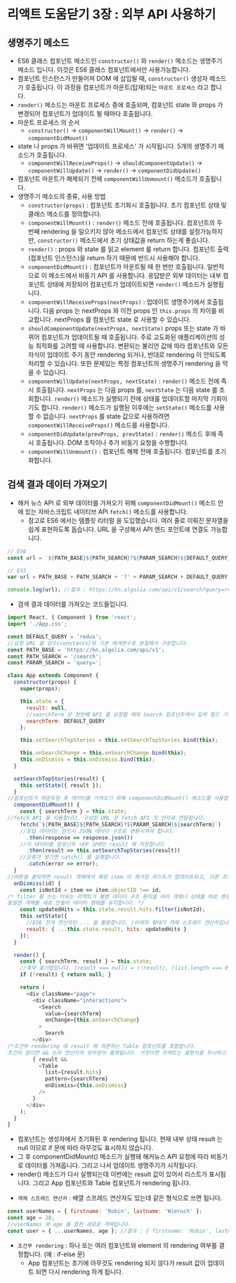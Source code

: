 # 리액트 도움닫기 3장 : 외부 API 사용하기
## 생명주기 메소드
- ES6 클래스 컴포넌트 메소드인 `constructor()` 와 `render()` 메소드는 생명주기 메소드 입니다. 이것은 ES6 클래스 컴포넌트에서만 사용가능합니다.
- 컴포넌트 인스턴스가 만들어져 DOM 에 삽입될 때, `constructor()` 생성자 메소드가 호출됩니다. 이 과정을 컴포넌트가 마운트(탑재)되는 `마운트 프로세스` 라고 합니다.
- `render()` 메소드는 마운트 프로세스 중에 호출되며, 컴포넌트 state 와 props 가 변경되어 컴포넌트가 업데이트 될 때마다 호출됩니다.
- 마운트 프로세스 의 순서
  + `constructor()` -> `componentWillMount()` -> `render()` -> `componentDidMount()`
- state 나 props 가 바뀌면 '업데이트 프로세스' 가 시작됩니다. 5개의 생명주기 메소드가 호출됩니다.
  + `componentWillReceiveProps()` -> `shouldComponentUpdate()` -> `componentWillUpdate()` -> `render()` -> `componentDidUpdate()`
- 컴포넌트 마운트가 해제되기 전에 `componentWillUnmount()` 메소드가 호출됩니다.
- 생명주기 메소드의 종류, 사용 방법
  + `constructor(props)` : 컴포넌트 초기화시 호출됩니다. 초기 컴포넌트 상태 및 클래스 메소드를 정의합니다.
  + `componentWillMount()` : `render()` 메소드 전에 호출됩니다. 컴포넌트의 두 번째 rendering 을 일으키지 않아 메소드에서 컴포넌트 상태를 설정가능하지만, `constructor()` 메소드에서 초기 상태값을 return 하는게 좋습니다.
  + `render()` : props 와 state 를 읽고 element 를 return 합니다. 컴포넌트 출력(컴포넌트 인스턴스)을 return 하기 때문에 반드시 사용해야 합니다.
  + `componentDidMount()` : 컴포넌트가 마운트될 때 한 번만 호출됩니다. 일반적으로 이 메소드에서 비동기 API 를 사용합니다. 응답받은 외부 데이터는 내부 컴포넌트 상태에 저장되어 컴포넌트가 업데이트되면 `render()` 메소드가 실행됩니다.
  + `componentWillReceiveProps(nextProps)` : 업데이트 생명주기에서 호출됩니다. 다음 props 는 nextProps 와 이전 props 인 `this.props` 의 차이를 비교합니다. nextProps 를 컴포넌트 state 로 사용할 수 있습니다.
  + `shouldComponentUpdate(nextProps, nextState)` props 또는 state 가 바뀌어 컴포넌트가 업데이트될 때 호출됩니다. 주로 고도화된 애플리케이션의 성능 최적화를 고려할 때 사용합니다. 변환되는 불리언 값에 따라 컴포넌트와 모든 자식이 업데이트 주기 동안 rendering 되거나, 반대로 rendering 이 안되도록 처리할 수 있습니다. 또한 문제있는 특정 컴포넌트의 생명주기 rendering 을 막을 수 있습니다.
  + `componentWillUpdate(nextProps, nextState)` : `render()` 메소드 전에 즉시 호출됩니다. `nextProps` 는 다음 props 를, `nextState` 는 다음 state 를 조회합니다. `render()` 메소드가 실행되기 전에 상태를 업데이트할 마지막 기회이기도 합니다. `render()` 메소드가 실행된 이후에는 `setState()` 메소드를 사용할 수 없습니다. `nextProps` 를 state 값으로 사용하려면 `componentWillReceiveProps()` 메소드를 사용합니다.
  + `componentDidUpdate(prevProps, prevState)` : `render()` 메소드 후에 즉시 호출됩니다. DOM 조작이나 추가 비동기 요청을 수행합니다.
  + `componentWillUnmount()` : 컴포넌트 해제 전에 호출됩니다. 컴포넌트를 초기화합니다.

## 검색 결과 데이터 가져오기
- 해커 뉴스 API 로 외부 데이터를 가져오기 위해 `componentDidMount()` 메소드 안에 있는 자바스크립트 네이티브 API `fetch()` 메소드를 사용합니다.
  + 참고로 ES6 에서는 템플릿 리터럴 을 도입했습니다. 여러 줄로 이뤄진 문자열을 쉽게 표현하도록 돕습니다. URL 을 구성해서 API 엔드 포인트에 연결도 가능합니다.
```javascript
// ES6
const url = `${PATH_BASE}${PATH_SEARCH}?${PARAM_SEARCH}${DEFAULT_QUERY}`;

// ES5
var url = PATH_BASE + PATH_SEARCH + '?' + PARAM_SEARCH + DEFAULT_QUERY;

console.log(url); //결과 : https://hn.algolia.com/api/v1/search?query=redux
```
- 검색 결과 데이터를 가져오는 코드들입니다.
```javascript
import React, { Component } from 'react';
import './App.css';

const DEFAULT_QUERY = 'redux';
//요청 URL 을 상수(constants)와 기본 매개변수로 분절해서 구분합니다.
const PATH_BASE = 'https://hn.algolia.com/api/v1';
const PATH_SEARCH = '/search';
const PARAM_SEARCH = 'query=';

class App extends Component {
  constructor(props) {
    super(props);

    this.state = {
      result: null,
      //searchTerm 은 첫번째 API 를 요청할 때와 Search 컴포넌트에서 입력 필드 기본값을 표시할 때 사용합니다.
      searchTerm: DEFAULT_QUERY
    };

    this.setSearchTopStories = this.setSearchTopStories.bind(this);

    this.onSearchChange = this.onSearchChange.bind(this);
    this.onDismiss = this.onDismiss.bind(this);
  }

  setSearchTopStories(result) {
    this.setState({ result });
  }
//컴포넌트가 마운트된 후 데이터를 가져오기 위해 componentDidMount() 메소드를 사용합니다.
  componentDidMount() {
    const { searchTerm } = this.state;
//fetch API 를 사용합니다. 구성된 URL 은 fetch API 의 인자로 전달됩니다.
    fetch(`${PATH_BASE}${PATH_SEARCH}?${PARAM_SEARCH}${searchTerm}`)
    //응답 데이터는 반드시 JSON 데이터 구조로 변환시켜야 합니다.
      .then(response => response.json())
    //이 데이터를 컴포넌트 내부 상태인 result 에 저장합니다.
      .then(result => this.setSearchTopStories(result))
    //오류가 생기면 catch() 를 실행합니다.
      .catch(error => error);
  }
//버튼을 클릭하면 result 객체에서 해당 item 이 제거된 리스트가 업데이트되고, 다른 프로퍼티는 그대로 유지됩니다.
  onDismiss(id) {
    const isNotId = item => item.objectID !== id;
/* filter 를 쓰는 이유는 리액트가 불변 데이터 구조 원칙을 따라 객체나 상태를 바로 변경할 수 잆어서입니다. 
동일한 객체롤 새로 만들어 데이터 형태를 유지합니다. */
    const updatedHits = this.state.result.hits.filter(isNotId);
    this.setState({
      //ES6 전개 연산자인 ... 을 활용합니다. (아래의 형태가 객체 스프레드 연산자입니다. 이것은 Object.assign() 메소드를 대체합니다.)
      result: { ...this.state.result, hits: updatedHits }
    });
  }

  render() {
    const { searchTerm, result } = this.state;
    //축약 표기법입니다. (result === null) = (!result), (list.length === 0) = (!list.length), (string !== '') = (string) 입니다.
    if (!result) { return null; }

    return (
      <div className="page">
        <div className="interactions">
          <Search
            value={searchTerm}
            onChange={this.onSearchChange}
          >
            Search
        </div>
/*조건부 rendering 에 result 에 의존하는 Table 컴포넌트를 포함합니다. 
조건이 참이면 && 논리 연산지의 뒷부분이 출력됩니다. 거짓이면 리액트는 표현식을 무시하고 건너뜁니다. */
        { result &&
          <Table
            list={result.hits}
            pattern={searchTerm}
            onDismiss={this.onDismiss}
          />
        }
      </div>
    );
  }
}
```
  + 컴포넌트는 생성자에서 초기화된 후 rendering 됩니다. 현재 내부 상태 result 는 null 이므로 if 문에 따라 아무것도 표시하지 않습니다.
  + 그 후 componentDidMount() 메소드가 실행돼 해커뉴스 API 요청에 따라 비동기로 데이터를 가져옵니다. 그리고 나서 업데이트 생명주기가 시작됩니다.
  + render() 메소드가 다시 실행되는데 이번에는 result 값이 있어서 리스트가 표시됩니다. 그리고 App 컴포넌트와 Table 컴포넌트가 rendering 됩니다.
- `객체 스프레드 연산자` : 배열 스프레드 연산자도 있는데 같은 형식으로 쓰면 됩니다.
```javascript
const userNames = { firstname: 'Robin', lastname: 'Wieruch' };
const age = 28;
//userNames 와 age 를 합친 새로운 객체입니다.
const user = { ...userNames, age }; //결과 : { firstname: 'Robin', lastname: 'Wieruch', age: 28 }
```
- `조건부 rendering` : 하나 또는 여러 컴포넌트와 element 의 rendering 여부를 결정합니다. (예 : if-else 문)
  + App 컴포넌트는 초기에 아무것도 rendering 되지 않다가 result 값이 업데이트 되면 다시 rendering 하게 됩니다.
